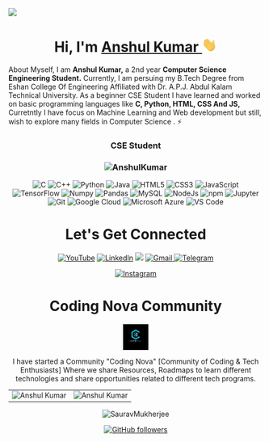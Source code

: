 ![](https://github.com/ianshulx/ianshulx/blob/main/header.gif)
<h1 align="center" >Hi, I'm <a href="https://www.linkedin.com/in/ianshulx/" target="_blank"> Anshul Kumar </a><img src="https://github.com/ABSphreak/ABSphreak/blob/master/gifs/Hi.gif" width="30px"></h1>
<!-- <img width="40%" align="right"   src="https://github.com/ianshulx/ianshulx/blob/main/workbench.svg" > -->

About Myself, I am <b>Anshul Kumar,</b> a 2nd year <b>Computer Science Engineering Student.</b> Currently, I am persuing my B.Tech Degree from Eshan College Of Engineering Affiliated with Dr. A.P.J. Abdul Kalam Technical University.</b> As a beginner CSE Student I have learned and worked on basic programming languages like <b>C, Python, HTML, CSS And JS,</b> Curretntly I have focus on Machine Learning and Web development but still, wish to explore many fields in Computer Science . ⚡

<h3 align="center"> CSE Student</h3>

<h3><p align="center"> <img src="https://komarev.com/ghpvc/?username=ianshulx&label=Profile%20views&color=6805D3&style=flat" alt="AnshulKumar" /> </p></h3>
   <div align="center">

<!-- <h1>Technical Skills 🛠</h1> -->
   


<p align="center"> 
<img alt="C" src="https://img.shields.io/badge/c-%2300599C.svg?&style=for-the-badge&logo=c&logoColor=white" />
<img alt="C++" src="https://img.shields.io/badge/c++-%2300599C.svg?&style=for-the-badge&logo=c%2B%2B&ogoColor=white" />
 <img alt="Python" src="https://img.shields.io/badge/python-%2314354C.svg?style=for-the-badge&logo=python&logoColor=white"/>
 <img alt="Java" src="https://img.shields.io/badge/java-%23ED8B00.svg?&style=for-the-badge&logo=java&logoColor=white" />
<img alt="HTML5" src="https://img.shields.io/badge/html5-%23E34F26.svg?&style=for-the-badge&logo=html5&logoColor=white" />
 <img alt="CSS3" src="https://img.shields.io/badge/css3-%231572B6.svg?&style=for-the-badge&logo=css3&logoColor=white" />
 <img alt="JavaScript" src="https://img.shields.io/badge/javascript-%23323330.svg?&style=for-the-badge&logo=javascript&logoColor=%23F7DF1E" />
 <img alt="TensorFlow" src="https://img.shields.io/badge/TensorFlow-FF6F00?style=for-the-badge&logo=TensorFlow&logoColor=white" />
<img alt="Numpy" src="https://img.shields.io/badge/Numpy-777BB4?style=for-the-badge&logo=numpy&logoColor=white" />
 <img alt="Pandas" src="https://img.shields.io/badge/Pandas-2C2D72?style=for-the-badge&logo=pandas&logoColor=white" />
 <img alt="MySQL" src="https://img.shields.io/badge/MySQL-00000F?style=for-the-badge&logo=mysql&logoColor=white" />
 <img alt="NodeJs" src="https://img.shields.io/badge/Node.js-339933?style=for-the-badge&logo=nodedotjs&logoColor=white" />
  <img alt="npm" src="https://img.shields.io/badge/npm-CB3837?style=for-the-badge&logo=npm&logoColor=white" />
  <img alt="Jupyter" src="https://img.shields.io/badge/Jupyter-F37626.svg?&style=for-the-badge&logo=Jupyter&logoColor=white" />
  <img alt="Git" src="https://img.shields.io/badge/Git-F05032?style=for-the-badge&logo=git&logoColor=white" />
  <img alt="Google Cloud" src="https://img.shields.io/badge/Google_Cloud-4285F4?style=for-the-badge&logo=google-cloud&logoColor=white" />
  <img alt="Microsoft Azure" src="https://img.shields.io/badge/microsoft%20azure-0089D6?style=for-the-badge&logo=microsoft-azure&logoColor=white" />
  <img alt="VS Code" src="https://img.shields.io/badge/Visual_Studio_Code-0078D4?style=for-the-badge&logo=visual%20studio%20code&logoColor=white" />
 </p>


<!-- I believe in implementing the knowledge which you have. Projects play a major role in showcasing your skills. They help in predicting skills of a person. So let's have a look at my project section. -->



 <h1 align="center">Let's Get Connected</h1>

<div align="center">

<a  href="#" target="_blank"><img alt="YouTube" src="https://img.shields.io/badge/Youtube-%23FF0000.svg?style=for-the-badge&logo=YouTube&logoColor=white" /></a>
<a  href="https://www.linkedin.com/in/ianshulx/" target="_blank"><img alt="LinkedIn" src="https://img.shields.io/badge/linkedin%20-%230077B5.svg?&style=for-the-badge&logo=linkedin&logoColor=white" /></a>
<a href="https://twitter.com/ianshulx" target="_blank"><img src="https://img.shields.io/badge/twitter-%2300acee.svg?&style=for-the-badge&logo=twitter&logoColor=white&alt=twitter" /></a>
<a href="akfz006@gmail.com"><img  alt="Gmail" src="https://img.shields.io/badge/Gmail-D14836?style=for-the-badge&logo=gmail&logoColor=white" />
<a  href="https://t.me/ianshulx"><img alt=" Telegram" src="https://img.shields.io/badge/Telegram-2CA5E0?style=for-the-badge&logo=telegram&logoColor=white"></a>

<a  href="https://www.instagram.com/ianshulx"><img alt="Instagram" src="https://img.shields.io/badge/Instagram-E4405F?style=for-the-badge&logo=instagram&logoColor=white">
   </a>

   
   
</div>
  

   <div align="center">
      
   <h1 align="center">Coding Nova Community</h1>
      <img width="10%" align="center"   src="https://github.com/ianshulx/ianshulx/blob/main/Coding%20Nova.png" >
 
I have started a Community  "Coding Nova"  [Community of Coding & Tech Enthusiasts] Where we share Resources, Roadmaps to learn different technologies and share opportunities related to different tech programs.


 </div>
   
   
<table>
  <tr>
   
<td><img src="https://github-readme-stats.vercel.app/api?username=ianshulx&include_all_commits=true&count_private=true&show_icons=true&line_height=20&title_color=7A7ADB&icon_color=2234AE&text_color=D3D3D3&bg_color=0,000000,130F40" alt="Anshul Kumar" />
    <td><img src="https://github-readme-stats.vercel.app/api/top-langs?username=ianshulx&show_icons=true&locale=en&layout=compact&title_color=7A7ADB&icon_color=2234AE&text_color=D3D3D3&bg_color=0,000000,130F40" alt="Anshul Kumar" /></td>
  </tr>
</table>

<div align="center">
<p><img align="center" src="https://github-readme-streak-stats.herokuapp.com/?user=ianshulx&theme=dark" alt="SauravMukherjee" /></p>
  </div>
   
   

[![GitHub followers](https://img.shields.io/github/followers/ianshulx.svg?style=social&label=Follow)](https://github.com/ianshulx?tab=followers)
